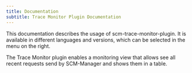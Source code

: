 ```yaml
---
title: Documentation
subtitle: Trace Monitor Plugin Documentation
---
```

This documentation describes the usage of scm-trace-monitor-plugin. It is available in different languages and versions, which can be selected in the menu on the right.

The Trace Monitor plugin enables a monitoring view that allows see all recent requests send by SCM-Manager and shows them in a table.
